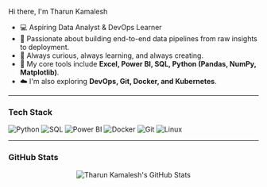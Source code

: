 Hi there, I'm Tharun Kamalesh


-   💻 Aspiring Data Analyst & DevOps Learner
-   🚀 Passionate about building end-to-end data pipelines from raw insights to deployment.
-   🌱 Always curious, always learning, and always creating.
-   🔧 My core tools include **Excel, Power BI, SQL, Python (Pandas, NumPy, Matplotlib)**.
-   ☁️ I'm also exploring **DevOps, Git, Docker, and Kubernetes**.

---

### Tech Stack

<p>
    <img src="https://img.shields.io/badge/Python-3776AB?style=for-the-badge&logo=python&logoColor=white" alt="Python" />
    <img src="https://img.shields.io/badge/SQL-4479A1?style=for-the-badge&logo=mysql&logoColor=white" alt="SQL" />
    <img src="https://img.shields.io/badge/Power_BI-F2C811?style=for-the-badge&logo=power-bi&logoColor=black" alt="Power BI" />
    <img src="https://img.shields.io/badge/Docker-2496ED?style=for-the-badge&logo=docker&logoColor=white" alt="Docker" />
    <img src="https://img.shields.io/badge/Git-F05032?style=for-the-badge&logo=git&logoColor=white" alt="Git" />
    <img src="https://img.shields.io/badge/Linux-FCC624?style=for-the-badge&logo=linux&logoColor=black" alt="Linux" />
</p>

---

### GitHub Stats

<div align="center">
  <img src="https://github-readme-stats.vercel.app/api?username=tharunkamalesh&show_icons=true&theme=dark" alt="Tharun Kamalesh's GitHub Stats" />
</div>
